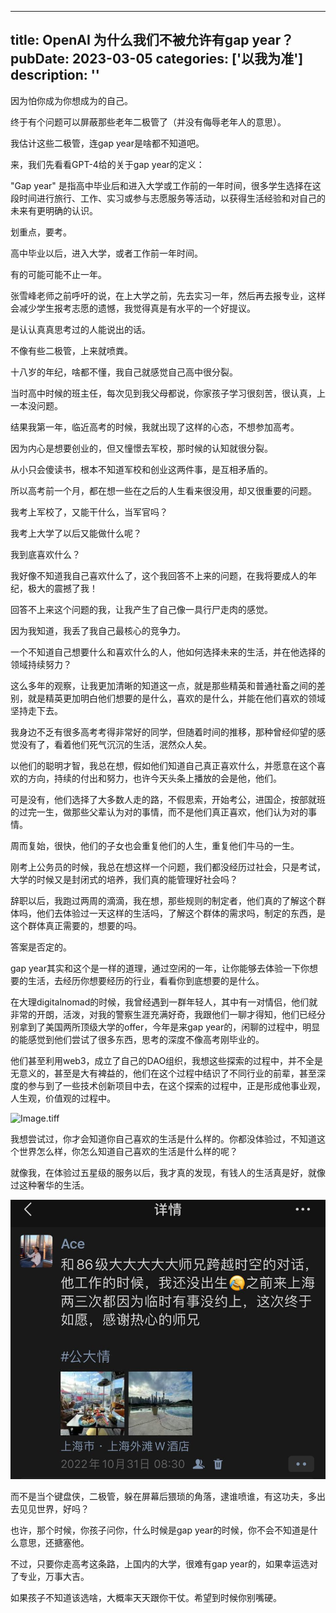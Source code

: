 
---
title: OpenAI 为什么我们不被允许有gap year？
pubDate: 2023-03-05
categories: ['以我为准']
description: ''
---


因为怕你成为你想成为的自己。

终于有个问题可以屏蔽那些老年二极管了（并没有侮辱老年人的意思）。

我估计这些二极管，连gap year是啥都不知道吧。

来，我们先看看GPT-4给的关于gap year的定义：

"Gap year" 是指高中毕业后和进入大学或工作前的一年时间，很多学生选择在这段时间进行旅行、工作、实习或参与志愿服务等活动，以获得生活经验和对自己的未来有更明确的认识。

划重点，要考。

高中毕业以后，进入大学，或者工作前一年时间。

有的可能可能不止一年。

张雪峰老师之前呼吁的说，在上大学之前，先去实习一年，然后再去报专业，这样会减少学生报考志愿的遗憾，我觉得真是有水平的一个好提议。

是认认真真思考过的人能说出的话。

不像有些二极管，上来就喷粪。

十八岁的年纪，啥都不懂，我自己就感觉自己高中很分裂。

当时高中时候的班主任，每次见到我父母都说，你家孩子学习很刻苦，很认真，上一本没问题。

结果我第一年，临近高考的时候，我就出现了这样的心态，不想参加高考。

因为内心是想要创业的，但又憧憬去军校，那时候的认知就很分裂。

从小只会傻读书，根本不知道军校和创业这两件事，是互相矛盾的。

所以高考前一个月，都在想一些在之后的人生看来很没用，却又很重要的问题。

我考上军校了，又能干什么，当军官吗？

我考上大学了以后又能做什么呢？

我到底喜欢什么？

我好像不知道我自己喜欢什么了，这个我回答不上来的问题，在我将要成人的年纪，极大的震撼了我！

回答不上来这个问题的我，让我产生了自己像一具行尸走肉的感觉。

因为我知道，我丢了我自己最核心的竞争力。

一个不知道自己想要什么和喜欢什么的人，他如何选择未来的生活，并在他选择的领域持续努力？

这么多年的观察，让我更加清晰的知道这一点，就是那些精英和普通社畜之间的差别，就是精英更加明白他们想要的是什么，喜欢的是什么，并能在他们喜欢的领域坚持走下去。

我身边不乏有很多高考考得非常好的同学，但随着时间的推移，那种曾经仰望的感觉没有了，看着他们死气沉沉的生活，泯然众人矣。

以他们的聪明才智，我总在想，假如他们知道自己真正喜欢什么，并愿意在这个喜欢的方向，持续的付出和努力，也许今天头条上播放的会是他，他们。

可是没有，他们选择了大多数人走的路，不假思索，开始考公，进国企，按部就班的过完一生，做那些父辈认为对的事情，而不是他们真正喜欢，他们认为对的事情。

周而复始，很快，他们的子女也会重复他们的人生，重复他们牛马的一生。

刚考上公务员的时候，我总在想这样一个问题，我们都没经历过社会，只是考试，大学的时候又是封闭式的培养，我们真的能管理好社会吗？

辞职以后，我跑过两周的滴滴，我在想，那些规则的制定者，他们真的了解这个群体吗，他们去体验过一天这样的生活吗，了解这个群体的需求吗，制定的东西，是这个群体真正需要的，想要的吗。

答案是否定的。

gap year其实和这个是一样的道理，通过空闲的一年，让你能够去体验一下你想要的生活，去经历你想要经历的行业，看看你到底想要的是什么。

在大理digitalnomad的时候，我曾经遇到一群年轻人，其中有一对情侣，他们就非常的开朗，活泼，对我的警察生涯充满好奇，我跟他们一聊才得知，他们已经分别拿到了美国两所顶级大学的offer，今年是来gap year的，闲聊的过程中，明显的能感觉到他们尝试了很多东西，思考的深度不像高考刚毕业的。

他们甚至利用web3，成立了自己的DAO组织，我想这些探索的过程中，并不全是无意义的，甚至是大有裨益的，他们在这个过程中结识了不同行业的前辈，甚至深度的参与到了一些技术创新项目中去，在这个探索的过程中，正是形成他事业观，人生观，价值观的过程中。

![Image.tiff](%E4%B8%BA%E4%BB%80%E4%B9%88%E6%88%91%E4%BB%AC%E4%B8%8D%E8%A2%AB%E5%85%81%E8%AE%B8%E6%9C%89gap%20year%EF%BC%9F.assets/Image.tiff)

我想尝试过，你才会知道你自己喜欢的生活是什么样的。你都没体验过，不知道这个世界怎么样，你怎么知道自己喜欢的生活是什么样的呢？

就像我，在体验过五星级的服务以后，我才真的发现，有钱人的生活真是好，就像过这种奢华的生活。

![Image.tiff](%E4%B8%BA%E4%BB%80%E4%B9%88%E6%88%91%E4%BB%AC%E4%B8%8D%E8%A2%AB%E5%85%81%E8%AE%B8%E6%9C%89gap%20year%EF%BC%9F.assets/Image%20(2).tiff)

而不是当个键盘侠，二极管，躲在屏幕后猥琐的角落，逮谁喷谁，有这功夫，多出去见见世界，好吗？

也许，那个时候，你孩子问你，什么时候是gap year的时候，你不会不知道是什么意思，还搪塞他。

不过，只要你走高考这条路，上国内的大学，很难有gap year的，如果幸运选对了专业，万事大吉。

如果孩子不知道该选啥，大概率天天跟你干仗。希望到时候你别嘴硬。

